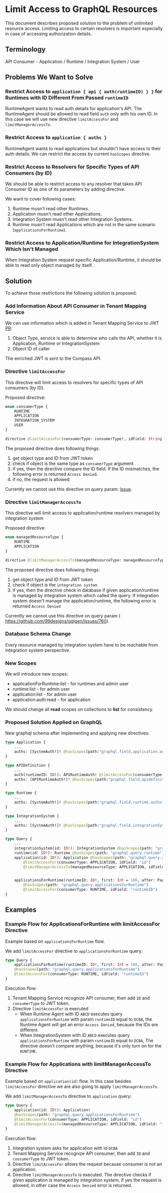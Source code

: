 # Limit Access to GraphQL Resources

This document describes proposed solution to the problem of unlimited resource access.
Limiting access to certain resolvers is important especially in case of accessing authorization details.

## Terminology

API Consumer - Application / Runtime / Integration System / User 

## Problems We Want to Solve

### Restrict Access to `application { api { auth(runtimeID) } }` for Runtimes with ID Different From Passed `runtimeID`

RuntimeAgent wants to read auth details for application's API.
The RuntimeAgent should be allowed to read field `auth` only with his own ID.
In this case we will use new directive `limitAccessFor` and `limitManagerAccessTo`.

### Restrict Access to `application { auths }`

RuntimeAgent wants to read applications but shouldn't have access to their auth details.
We can restrict the access by current `hasScopes` directive.

### Restrict Access to Resolvers for Specific Types of API Consumers (by ID)

We should be able to restrict access to any resolver that takes API Consumer ID as one of its parameters by adding directive.

We want to cover following cases:

1. Runtime musn't read other Runtimes.
2. Application musn't read other Applications.
3. Integration System musn't read other Integration Systems.
4. Runtime musn't read Applications which are not in the same scenario (`applicationsForRuntime`).

### Restrict Access to Application/Runtime for IntegrationSystem Which Isn't Managed
When Integration System request specific Application/Runtime, it should be able to read only object managed by itself.

## Solution
To achieve those restrictions the following solution is proposed:

### Add Information About API Consumer in Tenant Mapping Service
We can use information which is added in Tenant Mapping Service to JWT [PR](https://github.com/kyma-incubator/compass/pull/475):
1. Object Type, service is able to determine who calls the API, whether it is Application, Runtime or IntegrationSystem
2. Object ID of caller

The enriched JWT is sent to the Compass API.

### Directive `limitAccessFor`
This directive will limit access to resolvers for specific types of API consumers (by ID).

Proposed directive:
```graphql
enum consumerType {
    RUNTIME
    APPLICATION
    INTEGRATION_SYSTEM
    USER
}

directive @limitAccessFor(consumerType: consumerType!, idField: String!) on FIELD_DEFINITION
```

The proposed directive does following things:
1. get object type and ID from JWT token
2. check if object is the same type as `consumerType` argument
3. if yes, then the directive compare the ID field. If the ID mismatches, the following error is returned `Access Denied`.
4. if no, the request is allowed

Currently we cannot use this directive on query param: [issue](https://github.com/99designs/gqlgen/issues/760).

### Directive `limitManagerAccessTo`
This directive will limit access to application/runtime resolvers managed by integration system

Proposed directive:
```graphql
enum managedResourceType {
    RUNTIME
    APPLICATION
}

directive @limitManagerAccessTo(managedResourceType: managedResourceType!, idField: String!) on FIELD_DEFINITION
```

The proposed directive does following things:
1. get object type and ID from JWT token
2. check if object is the `integration system`
3. if yes, then the directive check in database if given application/runtime is managed by integration system which called the query.
If integration system doesn't manage the application/runtime, the following error is returned `Access Denied`

Currently we cannot use this directive on query param ( https://github.com/99designs/gqlgen/issues/760).

### Database Schema Change
Every resource managed by integration system have to be reachable from integration system perspective.

### New Scopes

We will introduce new scopes:
* applicationForRuntime:list - for runtimes and admin user
* runtime:list - for admin user
* application:list - for admin user
* application:auth:read - for application

We should change all **read** scopes on collections to **list** for consistency.

### Proposed Solution Applied on GraphQL
New graphql schema after implementing and applying new directives:

```graphql
type Application {
    ...
    auths: [SystemAuth!]! @hasScopes(path:"graphql.field.application.auths")
}

type APIDefinition {
    ...
    auth(runtimeID: ID!): APIRuntimeAuth! @limitAccessFor(consumerType: RUNTIME, idField: "runtimeID") @hasScopes(path:"graphql.query.application.apidefinition.apis")  
    auths: [APIRuntimeAuth!]! @hasScopes(path:"graphql.field.apidefinition.auths")
}

type Runtime {
    ...
    auths: [SystemAuth!]! @hasScopes(path:"graphql.field.runtime.auths")
}

type IntegrationSystem {
    ...
    auths: [SystemAuth!]! @hasScopes(path:"graphql.field.integrationSystem.auths")
}

type Query {
    ...   
    integrationSystem(id: ID!): IntegrationSystem @hasScopes(path: "graphql.query.integrationSystem") @limitAccessFor(consumerType: INTEGRATION_SYSTEM, idField: "id")
    runtime(id: ID!): Runtime @hasScopes(path: "graphql.query.runtime") @limitAccessFor(consumerType: RUNTIME, idField: "id")
    application(id: ID!): Application @hasScopes(path: "graphql.query.application") 
        @limitAccessFor(consumerType: APPLICATION, idField: "id")
        @limitManagerAccessTo(managedResourceType: APPLICATION, idField: "id")


    applicationsForRuntime(runtimeID: ID!, first: Int = 100, after: PageCursor): ApplicationPage! 
        @hasScopes(path: "graphql.query.applicationsForRuntime")
        @limitAccessFor(consumerType: RUNTIME, idField: "runtimeID")
}
```

## Examples

### Example Flow for ApplicationsForRuntime with limitAccessFor Directive
Example based on `applicationsForRuntime` flow.

We add `limitAccessFor` directive to `applicationsForRuntime` query:

```graphql
type Query {
    applicationsForRuntime(runtimeID: ID!, first: Int = 100, after: PageCursor): ApplicationPage!
    @hasScopes(path: "graphql.query.applicationsForRuntime")
    @limitAccessFor(consumerType: RUNTIME, idField: "runtimeID")  
}
```

Execution flow:
1. Tenant Mapping Service recognize API consumer, then add `ID` and `consumerType` to JWT token.
2. Directive `limitAccessFor` is executed
    * When Runtime Agent with ID `ABCD` executes query `applicationsForRuntime` with param `runtimeID` equal to `DCBA`, 
the Runtime Agent will get an error `Access Denied`, because the IDs are different.
    * When IntegrationSystem with ID `ABCD` executes query `applicationsForRuntime` with param `runtimeID` equal to `DCBA`, 
The directive doesn't compare anything, because it's only turn on for the `RUNTIME`.

### Example Flow for Applications with limitManagerAccessTo Directive
Example based on `application(id)` flow.
In this case besides `limitAccessFor` directive we are also going to apply `limitManagerAccessTo`.

We add `limitManagerAccessTo` directive to `application` query:

```graphql
type Query {
    application(id: ID!): Application!
    @hasScopes(path: "graphql.query.applicationsForRuntime")
    @limitAccessFor(consumerType: APPLICATION, idField: "id")  
    @limitManagerAccessTo(managedResourceType: APPLICATION, idField: "id")  
}
```

Execution flow:
1. Integration system asks for application with id `DCBA`
1. Tenant Mapping Service recognize API consumer, then add `ID` and `consumerType` to JWT token.
2. Directive `limitAccessFor` allows the request because consumer is not an application.
3. Directive `limitManagerAccessTo` is executed.
   The directive checks if given application is managed by integration system, if yes the request is allowed, in other case the `Access Denied` error is returned.

